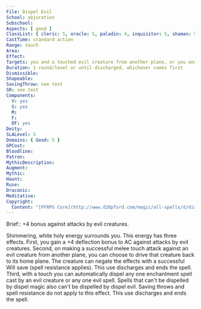```yaml
---
File: Dispel Evil
School: abjuration
Subschool: 
Aspects: [ good ]
ClassList: { cleric: 5, oracle: 5, paladin: 4, inquisitor: 5, shaman: 5 }
CastTime: standard action
Range: touch
Area: 
Effect: 
Targets: you and a touched evil creature from another plane, or you and an enchantment or evil spell on a touched creature or object
Duration: 1 round/level or until discharged, whichever comes first
Dismissible: 
Shapeable: 
SavingThrow: see text
SR: see text
Components:
  V: yes
  S: yes
  M: 
  F: 
  DF: yes
Deity: 
SLALevel: 5
Domains: { Good: 5 }
GPCost: 
Bloodline: 
Patron: 
MythicDescription: 
Augment: 
Mythic: 
Haunt: 
Ruse: 
Draconic: 
Meditative: 
Copyright:
  Content: "[PFRPG Core](http://www.d20pfsrd.com/magic/all-spells/d/dispel-evil)"
---
```

Brief:: +4 bonus against attacks by evil creatures.

Shimmering, white holy energy surrounds you. This energy has three effects. First, you gain a +4 deflection bonus to AC against attacks by evil creatures. Second, on making a successful melee touch attack against an evil creature from another plane, you can choose to drive that creature back to its home plane. The creature can negate the effects with a successful Will save (spell resistance applies). This use discharges and ends the spell. Third, with a touch you can automatically dispel any one enchantment spell cast by an evil creature or any one evil spell. Spells that can't be dispelled by dispel magic also can't be dispelled by dispel evil. Saving throws and spell resistance do not apply to this effect. This use discharges and ends the spell.
